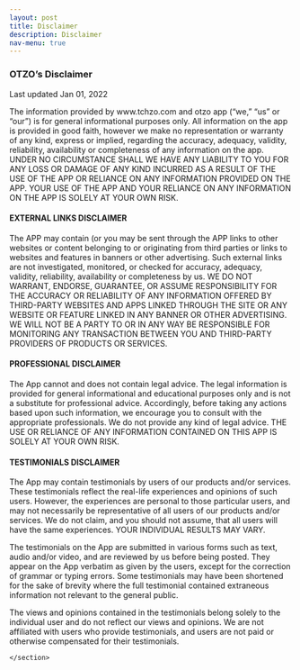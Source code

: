 ```yaml
---
layout: post
title: Disclaimer
description: Disclaimer
nav-menu: true
---
```

<div id="main" class="alt">
	<section id="one">
		<h3>OTZO’s Disclaimer</h3>
		<p>Last updated Jan 01, 2022</p>
		<p>
          The information provided by www.tchzo.com and otzo app (“we,” “us” or “our”) is for general informational purposes only. All information on the app is provided in good faith, however we make no representation or warranty of any kind, express or implied, regarding the accuracy, adequacy, validity, reliability, availability or completeness of any information on the app. UNDER NO CIRCUMSTANCE SHALL WE HAVE ANY LIABILITY TO YOU FOR ANY LOSS OR DAMAGE OF ANY KIND INCURRED AS A RESULT OF THE USE OF THE APP OR RELIANCE ON ANY INFORMATION PROVIDED ON THE APP. YOUR USE OF THE APP AND YOUR RELIANCE ON ANY INFORMATION ON THE APP IS SOLELY AT YOUR OWN RISK.
         </p>
		<h4>
          EXTERNAL LINKS DISCLAIMER
          </h4>
		  <p>
          The APP may contain (or you may be sent through the APP links to other websites or content belonging to or originating from third parties or links to websites and features in banners or other advertising. Such external links are not investigated, monitored, or checked for accuracy, adequacy, validity, reliability, availability or completeness by us. WE DO NOT WARRANT, ENDORSE, GUARANTEE, OR ASSUME RESPONSIBILITY FOR THE ACCURACY OR RELIABILITY OF ANY INFORMATION OFFERED BY THIRD-PARTY WEBSITES AND APPS LINKED THROUGH THE SITE OR ANY WEBSITE OR FEATURE LINKED IN ANY BANNER OR OTHER ADVERTISING. WE WILL NOT BE A PARTY TO OR IN ANY WAY BE RESPONSIBLE FOR MONITORING ANY TRANSACTION BETWEEN YOU AND THIRD-PARTY PROVIDERS OF PRODUCTS OR SERVICES.
          </p>
		  <h4>
          PROFESSIONAL DISCLAIMER
          </h4>
		  <p>
          The App cannot and does not contain legal advice. The legal information is provided for general informational and educational purposes only and is not a substitute for professional advice. Accordingly, before taking any actions based upon such information, we encourage you to consult with the appropriate professionals. We do not provide any kind of legal advice. THE USE OR RELIANCE OF ANY INFORMATION CONTAINED ON THIS APP IS SOLELY AT YOUR OWN RISK.
          </p>
		  <h4>
          TESTIMONIALS DISCLAIMER
          </h4><p>
          The App may contain testimonials by users of our products and/or services. These testimonials reflect the real-life experiences and opinions of such users. However, the experiences are personal to those particular users, and may not necessarily be representative of all users of our products and/or services. We do not claim, and you should not assume, that all users will have the same experiences. YOUR INDIVIDUAL RESULTS MAY VARY.
          </p><p>The testimonials on the App are submitted in various forms such as text, audio and/or video, and are reviewed by us before being posted. They appear on the App verbatim as given by the users, except for the correction of grammar or typing errors. Some testimonials may have been shortened for the sake of brevity where the full testimonial contained extraneous information not relevant to the general public.
          </p><p>The views and opinions contained in the testimonials belong solely to the individual user and do not reflect our views and opinions. We are not affiliated with users who provide testimonials, and users are not paid or otherwise compensated for their testimonials.
         </p>
		
              
  
	</section>
  </div>
            
